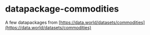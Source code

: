 # datapackage-commodities

A few datapackages from [https://data.world/datasets/commodities](https://data.world/datasets/commodities)
